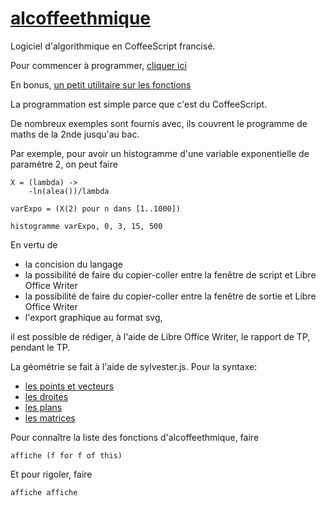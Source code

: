# [alcoffeethmique](https://alainbusser.github.io/alcoffeethmique/alcoffeethmique.html)



Logiciel d'algorithmique en CoffeeScript francisé.


Pour commencer à programmer, [cliquer ici](https://alainbusser.github.io/alcoffeethmique/alcoffeethmique.html)


En bonus, [un petit utilitaire sur les fonctions](https://alainbusser.github.io/alcoffeethmique/fonctionsCoffee.html)


La programmation est simple parce que c'est du CoffeeScript.

De nombreux exemples sont fournis avec, ils couvrent le programme de maths de la 2nde jusqu'au bac.

Par exemple, pour avoir un histogramme d'une variable exponentielle de paramètre 2, on peut faire


	X = (lambda) ->
		-ln(alea())/lambda
	
	varExpo = (X(2) pour n dans [1..1000])
	
	histogramme varExpo, 0, 3, 15, 500


En vertu de 

* la concision du langage
* la possibilité de faire du copier-coller entre la fenêtre de script et Libre Office Writer
* la possibilité de faire du copier-coller entre la fenêtre de sortie et Libre Office Writer
* l'export graphique au format svg,

il est possible de rédiger, à l'aide de Libre Office Writer, le rapport de TP, pendant le TP.


La géométrie se fait à l'aide de sylvester.js. Pour la syntaxe:

* [les points et vecteurs](https://alainbusser.github.io/alcoffeethmique/Vector.html)
* [les droites](https://alainbusser.github.io/alcoffeethmique/Lines.html)
* [les plans](https://alainbusser.github.io/alcoffeethmique/Planes.html)
* [les matrices](https://alainbusser.github.io/alcoffeethmique/Matrix.html)

Pour connaître la liste des fonctions d'alcoffeethmique, faire

	affiche (f for f of this)
	

Et pour rigoler, faire

	affiche affiche
